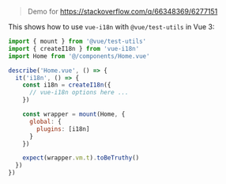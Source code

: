 > Demo for https://stackoverflow.com/q/66348369/6277151

This shows how to use `vue-i18n` with `@vue/test-utils` in Vue 3:

```js
import { mount } from '@vue/test-utils'
import { createI18n } from 'vue-i18n'
import Home from '@/components/Home.vue'

describe('Home.vue', () => {
  it('i18n', () => {
    const i18n = createI18n({
      // vue-i18n options here ...
    })

    const wrapper = mount(Home, {
      global: {
        plugins: [i18n]
      }
    })

    expect(wrapper.vm.t).toBeTruthy()
  })
})
```
